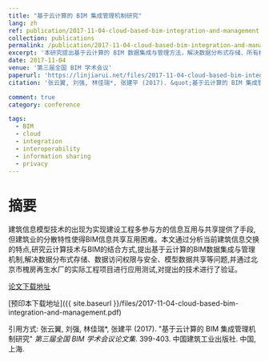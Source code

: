 ```yaml
---
title: "基于云计算的 BIM 集成管理机制研究"
lang: zh
ref: publication/2017-11-04-cloud-based-bim-integration-and-management
collection: publications
permalink: /publication/2017-11-04-cloud-based-bim-integration-and-management
excerpt: '本研究提出基于云计算的 BIM 数据集成与管理方法，解决数据分布式存储、所有权控制及信息共享难题'
date: 2017-11-04
venue: '第三届全国 BIM 学术会议'
paperurl: 'https://linjiarui.net/files/2017-11-04-cloud-based-bim-integration-and-management.pdf'
citation: '张云翼, 刘强, 林佳瑞*, 张建平 (2017). &quot;基于云计算的 BIM 集成管理机制研究&quot; <i>第三届全国 BIM 学术会议论文集</i>. 399-403. 中国建筑工业出版社. 中国, 上海.'

comment: true
category: conference

tags: 
  - BIM
  - cloud
  - integration
  - interoperability
  - information sharing
  - privacy
---
```



摘要
====

建筑信息模型技术的出现为实现建设工程多参与方的信息互用与共享提供了手段,但建筑业的分散特性使得BIM信息共享互用困难。本文通过分析当前建筑信息交换的特点,研究云计算技术与BIM的结合方式,提出基于云计算的BIM数据集成与管理机制,解决数据分布式存储、数据访问权限与安全、模型数据共享等问题,并通过北京市槐房再生水厂的实际工程项目进行应用测试,对提出的技术进行了验证。

[论文下载地址](http://kns.cnki.net/KCMS/detail/detail.aspx?dbcode=CPFD&dbname=CPFDLAST2018&filename=JGCB201711001071&v=MTk5MTlGWmVzSURSTkt1aGRobmo5OFRuanFxeGRFZU1PVUtyaWZadTl2SHlubFU3ek1KbDRYTHlySWJMRzRIOWJOcm85)

[预印本下载地址]({{ site.baseurl }}/files/2017-11-04-cloud-based-bim-integration-and-management.pdf)

引用方式: 张云翼, 刘强, 林佳瑞*, 张建平 (2017). &quot;基于云计算的 BIM 集成管理机制研究&quot; <i>第三届全国 BIM 学术会议论文集</i>. 399-403. 中国建筑工业出版社. 中国, 上海.